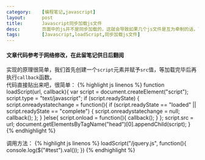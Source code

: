 ```yaml
---
category:    [编程笔记,javascript]
layout:      post
title:       Javascript同步加载js文件
desc:        页面中的js并不是同步加载的，这就会导致如果几个js文件是互为牵制的话，可能会造成有未读取到的js没有及时生成元素而报错的问题
tags:        [Javascript,loadScript,同步加载js文件]
---
```

#### 文章代码参考于网络修改，在此留笔记供日后翻阅
实现的原理很简单，我们首先创建一个`script`元素并赋予`src`值，等加载完毕后再执行`callback`函数。    
代码直接贴出来吧，很简单：
{% highlight js linenos %}
function loadScript(url, callback){
	var script = document.createElement("script");
	script.type = "text/javascript";
	if (script.readyState) {
		script.onreadystatechange = function(){
			if (script.readyState == "loaded" || script.readyState == "complete") {
				script.onreadystatechange = null;
				callback();
			};
		}
	}else{
		script.onload = function(){
			callback();
		}
	};
	script.src = url;
	document.getElementsByTagName("head")[0].appendChild(script);
}
{% endhighlight %}

调用方法：
{% highlight js linenos %}
loadScript("/jquery.js", function(){
	console.log($("#test").val());
})
{% endhighlight %}